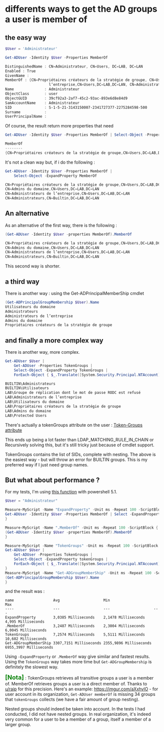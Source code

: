 ﻿# differents ways to get the AD groups a user is member of

## the easy way

````Powershell
$User = 'Administrateur'

Get-ADUser -Identity $User -Properties MemberOf

DistinguishedName : CN=Administrateur, CN=Users, DC=LAB, DC=LAN
Enabled : True
GivenName : 
MemberOf : {CN=Propriétaires créateurs de la stratégie de groupe, CN=Users, DC=LAB, DC=LAN, CN=Admins du domaine, CN=Users, DC=LAB, DC=LAN, CN=Administrateurs de 
                    l’entreprise,CN=Users,DC=LAB,DC=LAN, CN=Administrateurs,CN=Builtin,DC=LAB,DC=LAN}
Name              : Administrateur
ObjectClass       : user
ObjectGUID        : 39cf92a3-2af7-45c2-93ac-893e6d8e84d9
SamAccountName    : Administrateur
SID               : S-1-5-21-3143150007-2341727377-2275284598-500
Surname           : 
UserPrincipalName : 
````
Of course, the result return more properties that need

````powershell
Get-ADUser -Identity $User -Properties MemberOf | Select-Object -Property MemberOf

MemberOf
--------
{CN=Propriétaires créateurs de la stratégie de groupe,CN=Users,DC=LAB,DC=LAN, CN=Admins du domaine,CN=Users,DC=LAB,DC=LAN, CN=Administrateurs de l’entreprise,CN=Users,DC=LA...
````

It's not a clean way but, if i do the following : 

````powershell
Get-ADUser -Identity $User -Properties MemberOf |
    Select-Object -ExpandProperty MemberOf

CN=Propriétaires créateurs de la stratégie de groupe,CN=Users,DC=LAB,DC=LAN
CN=Admins du domaine,CN=Users,DC=LAB,DC=LAN
CN=Administrateurs de l’entreprise,CN=Users,DC=LAB,DC=LAN
CN=Administrateurs,CN=Builtin,DC=LAB,DC=LAN
````

## An alternative

As an alternative of the first way, there is the following :

````powershell
(Get-ADUser -Identity $User -properties MemberOf).MemberOf

CN=Propriétaires créateurs de la stratégie de groupe,CN=Users,DC=LAB,DC=LAN
CN=Admins du domaine,CN=Users,DC=LAB,DC=LAN
CN=Administrateurs de l’entreprise,CN=Users,DC=LAB,DC=LAN
CN=Administrateurs,CN=Builtin,DC=LAB,DC=LAN
````
This second way is shorter. 

## a third way

There is another way : using the Get-ADPrincipalMemberShip cmdlet
````Powershell
(Get-ADPrincipalGroupMembership $User).Name
Utilisateurs du domaine
Administrateurs
Administrateurs de l’entreprise
Admins du domaine
Propriétaires créateurs de la stratégie de groupe
````

## and finally a more complex way

There is another way, more complex. 

````powershell
Get-ADUser $User |
    Get-ADUser -Properties TokenGroups | 
    Select-Object -ExpandProperty TokenGroups | 
    ForEach-Object { $_.Translate([System.Security.Principal.NTAccount]).Value }

BUILTIN\Administrateurs
BUILTIN\Utilisateurs
LAB\Groupe de réplication dont le mot de passe RODC est refusé
LAB\Administrateurs de l’entreprise
LAB\Utilisateurs du domaine
LAB\Propriétaires créateurs de la stratégie de groupe
LAB\Admins du domaine
LAB\Protected Users
````

There's actually a tokenGroups attribute on the user : [Token-Groups attribute](https://learn.microsoft.com/en-us/windows/win32/adschema/a-tokengroups)

This ends up being a lot faster than LDAP_MATCHING_RULE_IN_CHAIN or Recursively solving this, but it's still tricky just because of cmdlet support. 

TokenGroups contains the list of SIDs, complete with nesting. The above is the easiest way - but will throw an error for BUILTIN groups. This is my preferred way if I just need group names.


## But what about performance ?

For my tests, I'm using [this function](https://gist.github.com/Rapidhands/e80c921baa08c5506d832e6fed73391b) with powershell 5.1.

````powershell
$User = "Administrateur"

Measure-MyScript -Name "ExpandProperty" -Unit ms -Repeat 100 -ScriptBlock {
Get-ADUser -Identity $User -Properties MemberOf | Select -ExpandProperty MemberOf 
}

Measure-MyScript -Name ".MemberOf" -Unit ms -Repeat 100 -ScriptBlock {
(Get-ADUser -Identity $User -properties MemberOf).MemberOf
}

Measure-MyScript -Name "TokenGroups" -Unit ms -Repeat 100 -ScriptBlock {
Get-ADUser $User |
    Get-ADUser -Properties TokenGroups | 
    Select-Object -ExpandProperty tokenGroups | 
    ForEach-Object { $_.Translate([System.Security.Principal.NTAccount]).Value }
}
Measure-MyScript -Name "Get-ADGroupMemberShip" -Unit ms -Repeat 100 -ScriptBlock {
(Get-ADPrincipalGroupMembership $User).Name
}
````
and the result was : 
````ouptut
name                  Avg                    Min                    Max                   
----                  ---                    ---                    ---                   
ExpandProperty        3,0385 Milliseconds    2,1478 Milliseconds    4,995 Milliseconds    
.MemberOf             3,2487 Milliseconds    2,3004 Milliseconds    6,0045 Milliseconds   
TokenGroups           7,2574 Milliseconds    5,5111 Milliseconds    10,602 Milliseconds   
Get-ADGroupMemberShip 3307,7151 Milliseconds 2355,9896 Milliseconds 6955,3997 Milliseconds
````

Using `-ExpandProperty` or `.MemberOf` way give similar and fastest results.
Using the `TokenGroups` way takes more time but `Get-ADGroupMembership` is definitely the slowest way.


<span style="color:green;font-weight:700;font-size:20px">[Nota]</span>  : TokenGroups retrieves all transitive groups a user is a member of. MemberOf retrieves groups a user is a direct member of.
Thanks to [u/raip](https://new.reddit.com/user/raip/) for this precision. Here's an example: https://imgur.com/aXxhvlO - for user account in its organization, `Get-ADUser memberOf` is missing 34 groups that `tokenGroups` collects (we have a fair amount of group nesting).

Nested groups should indeed be taken into account. In the tests I had conducted, I did not have nested groups.
In real organization, it's indeed very common for a user to be a member of a group, itself a member of a larger group.